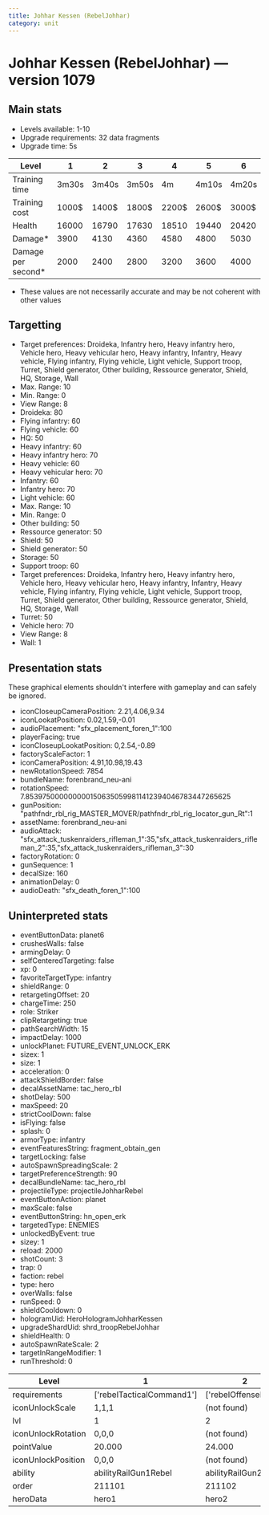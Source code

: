 ```yaml
---
title: Johhar Kessen (RebelJohhar)
category: unit
---
```


# Johhar Kessen (RebelJohhar) — version 1079

## Main stats

  * Levels available: 1-10
  * Upgrade requirements: 32 data fragments
  * Upgrade time: 5s

|Level             |1    |2    |3    |4    |5    |6    |7    |8    |9    |10   |
|------------------|-----|-----|-----|-----|-----|-----|-----|-----|-----|-----|
|Training time     |3m30s|3m40s|3m50s|4m   |4m10s|4m20s|4m30s|9m20s|9m40s|10m  |
|Training cost     |1000$|1400$|1800$|2200$|2600$|3000$|3400$|4000$|4200$|4600$|
|Health            |16000|16790|17630|18510|19440|20420|21460|22560|23720|24950|
|Damage*           |3900 |4130 |4360 |4580 |4800 |5030 |5380 |5760 |6160 |6590 |
|Damage per second*|2000 |2400 |2800 |3200 |3600 |4000 |4400 |4800 |5200 |6000 |

* These values are not necessarily accurate and may be not coherent with other values

## Targetting

  * Target preferences: Droideka, Infantry hero, Heavy infantry hero, Vehicle hero, Heavy vehicular hero, Heavy infantry, Infantry, Heavy vehicle, Flying infantry, Flying vehicle, Light vehicle, Support troop, Turret, Shield generator, Other building, Ressource generator, Shield, HQ, Storage, Wall
  * Max. Range: 10
  * Min. Range: 0
  * View Range: 8
  * Droideka: 80
  * Flying infantry: 60
  * Flying vehicle: 60
  * HQ: 50
  * Heavy infantry: 60
  * Heavy infantry hero: 70
  * Heavy vehicle: 60
  * Heavy vehicular hero: 70
  * Infantry: 60
  * Infantry hero: 70
  * Light vehicle: 60
  * Max. Range: 10
  * Min. Range: 0
  * Other building: 50
  * Ressource generator: 50
  * Shield: 50
  * Shield generator: 50
  * Storage: 50
  * Support troop: 60
  * Target preferences: Droideka, Infantry hero, Heavy infantry hero, Vehicle hero, Heavy vehicular hero, Heavy infantry, Infantry, Heavy vehicle, Flying infantry, Flying vehicle, Light vehicle, Support troop, Turret, Shield generator, Other building, Ressource generator, Shield, HQ, Storage, Wall
  * Turret: 50
  * Vehicle hero: 70
  * View Range: 8
  * Wall: 1

## Presentation stats

These graphical elements shouldn't interfere with gameplay and can safely be ignored.

  * iconCloseupCameraPosition: 2.21,4.06,9.34
  * iconLookatPosition: 0.02,1.59,-0.01
  * audioPlacement: "sfx_placement_foren_1":100
  * playerFacing: true
  * iconCloseupLookatPosition: 0,2.54,-0.89
  * factoryScaleFactor: 1
  * iconCameraPosition: 4.91,10.98,19.43
  * newRotationSpeed: 7854
  * bundleName: forenbrand_neu-ani
  * rotationSpeed: 7.8539750000000001506350599811412394046783447265625
  * gunPosition: "pathfndr_rbl_rig_MASTER_MOVER/pathfndr_rbl_rig_locator_gun_Rt":1
  * assetName: forenbrand_neu-ani
  * audioAttack: "sfx_attack_tuskenraiders_rifleman_1":35,"sfx_attack_tuskenraiders_rifleman_2":35,"sfx_attack_tuskenraiders_rifleman_3":30
  * factoryRotation: 0
  * gunSequence: 1
  * decalSize: 160
  * animationDelay: 0
  * audioDeath: "sfx_death_foren_1":100

## Uninterpreted stats

  * eventButtonData: planet6
  * crushesWalls: false
  * armingDelay: 0
  * selfCenteredTargeting: false
  * xp: 0
  * favoriteTargetType: infantry
  * shieldRange: 0
  * retargetingOffset: 20
  * chargeTime: 250
  * role: Striker
  * clipRetargeting: true
  * pathSearchWidth: 15
  * impactDelay: 1000
  * unlockPlanet: FUTURE_EVENT_UNLOCK_ERK
  * sizex: 1
  * size: 1
  * acceleration: 0
  * attackShieldBorder: false
  * decalAssetName: tac_hero_rbl
  * shotDelay: 500
  * maxSpeed: 20
  * strictCoolDown: false
  * isFlying: false
  * splash: 0
  * armorType: infantry
  * eventFeaturesString: fragment_obtain_gen
  * targetLocking: false
  * autoSpawnSpreadingScale: 2
  * targetPreferenceStrength: 90
  * decalBundleName: tac_hero_rbl
  * projectileType: projectileJohharRebel
  * eventButtonAction: planet
  * maxScale: false
  * eventButtonString: hn_open_erk
  * targetedType: ENEMIES
  * unlockedByEvent: true
  * sizey: 1
  * reload: 2000
  * shotCount: 3
  * trap: 0
  * faction: rebel
  * type: hero
  * overWalls: false
  * runSpeed: 0
  * shieldCooldown: 0
  * hologramUid: HeroHologramJohharKessen
  * upgradeShardUid: shrd_troopRebelJohhar
  * shieldHealth: 0
  * autoSpawnRateScale: 2
  * targetInRangeModifier: 1
  * runThreshold: 0

|Level             |1                        |2                   |3                   |4                   |5                   |6                   |7                   |8                   |9                   |10                   |
|------------------|-------------------------|--------------------|--------------------|--------------------|--------------------|--------------------|--------------------|--------------------|--------------------|---------------------|
|requirements      |['rebelTacticalCommand1']|['rebelOffenseLab2']|['rebelOffenseLab3']|['rebelOffenseLab4']|['rebelOffenseLab5']|['rebelOffenseLab6']|['rebelOffenseLab7']|['rebelOffenseLab8']|['rebelOffenseLab9']|['rebelOffenseLab10']|
|iconUnlockScale   |1,1,1                    |(not found)         |(not found)         |(not found)         |(not found)         |(not found)         |(not found)         |(not found)         |(not found)         |(not found)          |
|lvl               |1                        |2                   |3                   |4                   |5                   |6                   |7                   |8                   |9                   |10                   |
|iconUnlockRotation|0,0,0                    |(not found)         |(not found)         |(not found)         |(not found)         |(not found)         |(not found)         |(not found)         |(not found)         |(not found)          |
|pointValue        |20.000                   |24.000              |28.000              |32.000              |36.000              |40.000              |44.000              |48.000              |52.000              |60.000               |
|iconUnlockPosition|0,0,0                    |(not found)         |(not found)         |(not found)         |(not found)         |(not found)         |(not found)         |(not found)         |(not found)         |(not found)          |
|ability           |abilityRailGun1Rebel     |abilityRailGun2Rebel|abilityRailGun3Rebel|abilityRailGun4Rebel|abilityRailGun5Rebel|abilityRailGun6Rebel|abilityRailGun7Rebel|abilityRailGun8Rebel|abilityRailGun9Rebel|abilityRailGun10Rebel|
|order             |211101                   |211102              |211103              |211104              |211105              |211106              |211107              |211108              |211109              |211110               |
|heroData          |hero1                    |hero2               |hero3               |hero4               |hero5               |hero6               |hero7               |hero8               |hero9               |hero10               |

